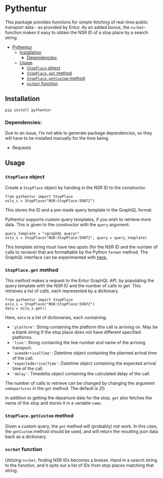 # Pythentur

This package provides functions for simple fetching of real-time public transport data - as provided by Entur. As an added bonus, the `nsrGet`-function makes it easy to obtain the NSR ID of a stop place by a search string.

- [Pythentur](#pythentur)
  - [Installation](#installation)
    - [Dependencies:](#dependencies)
  - [Usage](#usage)
    - [`StopPlace` object](#stopplace-object)
    - [`StopPlace.get` method](#stopplaceget-method)
    - [`StopPlace.getCustom` method](#stopplacegetcustom-method)
    - [`nsrGet` function](#nsrget-function)

## Installation

`pip install pythentur`

### Dependencies:

Due to an issue, I'm not able to generate package dependencies, so they will have to be installed manually for the time being.

- Requests

## Usage

### `StopPlace` object

Create a `StopPlace` object by handing in the NSR ID to the constructor.

```
from pythentur import StopPlace
oslo_s = StopPlace("NSR:StopPlace:59872")
```

This stores the ID and a pre-made query template in the GraphQL format. 

Pythentur supports custom query templates, if you wish to retrieve more data. This is given to the constructor with the `query` argument.

    query_template = "<graphQL query>"
    oslo_s = StopPlace("NSR:StopPlace:59872", query = query_template)

This template string must have two spots (for the NSR ID and the number of calls to recieve) that are formattable by the Python `format` method. The GraphQL interface can be experimented with [here.](https://api.entur.io/journey-planner/v2/ide/?query=%7B%0A%20%20stopPlace(id%3A%20%22NSR%3AStopPlace%3A337%22)%20%7B%0A%20%20%20%20name%0A%20%20%20%20id%0A%20%20%20%20estimatedCalls%20%7B%0A%20%20%20%20%20%20expectedDepartureTime%0A%20%20%20%20%20%20destinationDisplay%20%7B%0A%20%20%20%20%20%20%20%20frontText%0A%20%20%20%20%20%20%7D%0A%20%20%20%20%20%20serviceJourney%20%7B%0A%20%20%20%20%20%20%20%20line%20%7B%0A%20%20%20%20%20%20%20%20%20%20publicCode%0A%20%20%20%20%20%20%20%20%20%20transportMode%0A%20%20%20%20%20%20%20%20%7D%0A%20%20%20%20%20%20%7D%0A%20%20%20%20%7D%0A%20%20%7D%0A%7D%0A)

### `StopPlace.get` method

This method makes a request to the Entur GraphQL API, by populating the query template with the NSR ID and the number of calls to get. This retrieves a list of calls, each represented by a dictionary.

    from pythentur import StopPlace
    oslo_s = StopPlace("NSR:StopPlace:59872")
    data = oslo_s.get()

Here, `data` is a list of dictionaries, each containing:

- `'platform'`: String containing the platform this call is arriving on. May be a blank string if the stop place does not have different specified platforms.
- `'line'`: String containing the line number and name of the arriving transport.
- `'aimedArrivalTime'`: Datetime object containing the planned arrival time of the call.
- `'expectedArrivalTime'`: Datetime object containing the expected arrival time of the call.
- `'delay'`: Timedelta object containing the calculated delay of the call.

The number of calls to retrieve can be changed by changing the argument `noDepartures` in the `get` method. The default is 20.

In addition to getting the departure data for the stop, `get` also fetches the name of the stop and stores it in a variable `name`.

### `StopPlace.getCustom` method

Given a custom query, the `get` method will (probably) not work. In this case, the `getCustom` method should be used, and will return the resulting json data back as a dictionary.

### `nsrGet` function

Utilizing `nsrGet`, finding NSR IDs becomes a breeze. Hand in a search string to the function, and it spits out a list of IDs from stop places matching that string. 